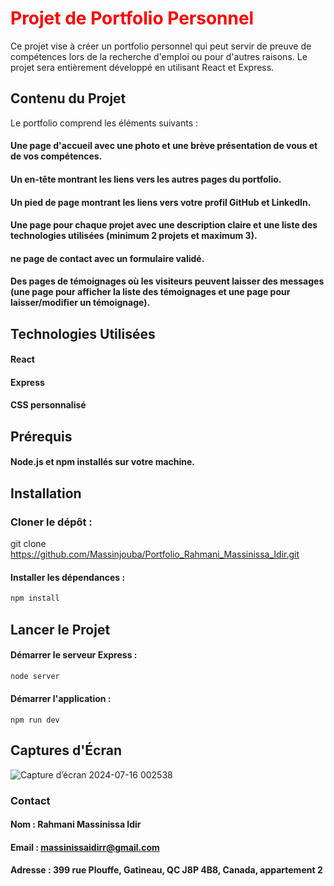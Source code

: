 # <span style="color: red;">Projet de Portfolio Personnel</span>
Ce projet vise à créer un portfolio personnel qui peut servir de preuve de compétences lors de la recherche d'emploi ou pour d'autres raisons. Le projet sera entièrement développé en utilisant React et Express.

## Contenu du Projet
Le portfolio comprend les éléments suivants :
#### Une page d'accueil avec une photo et une brève présentation de vous et de vos compétences.
#### Un en-tête montrant les liens vers les autres pages du portfolio.
#### Un pied de page montrant les liens vers votre profil GitHub et LinkedIn.
#### Une page pour chaque projet avec une description claire et une liste des technologies utilisées (minimum 2 projets et maximum 3).
#### ne page de contact avec un formulaire validé.
#### Des pages de témoignages où les visiteurs peuvent laisser des messages (une page pour afficher la liste des témoignages et une page pour laisser/modifier un témoignage).

## Technologies Utilisées
#### React
#### Express
#### CSS personnalisé

## Prérequis
#### Node.js et npm installés sur votre machine.

## Installation
### Cloner le dépôt :
git clone https://github.com/Massinjouba/Portfolio_Rahmani_Massinissa_Idir.git

#### Installer les dépendances :
```bash
npm install
```

## Lancer le Projet
#### Démarrer le serveur Express :
```bash
node server
```

#### Démarrer l'application :
```bach
npm run dev
```

## Captures d'Écran
![Capture d’écran 2024-07-16 002538](https://github.com/user-attachments/assets/1ae49acd-1e7b-40c1-a151-ab657a269821)

### Contact
#### Nom : Rahmani Massinissa Idir
#### Email : massinissaidirr@gmail.com
#### Adresse : 399 rue Plouffe, Gatineau, QC J8P 4B8, Canada, appartement 2

